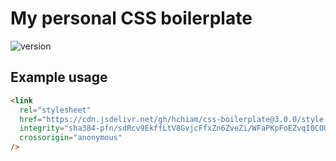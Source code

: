 # My personal CSS boilerplate

![version](https://img.shields.io/github/release/hchiam/css-boilerplate)

## Example usage

```html
<link
  rel="stylesheet"
  href="https://cdn.jsdelivr.net/gh/hchiam/css-boilerplate@3.0.0/style.css"
  integrity="sha384-pfn/sdRcv9EkffLtV8GvjcFfxZn6ZveZi/WFaPKpFoEZvqI0COU2nINAi31PFLCH"
  crossorigin="anonymous"
/>
```
